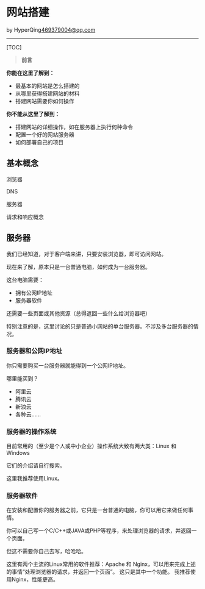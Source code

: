 # 网站搭建
by HyperQing<469379004@qq.com>

------

[TOC]

>**前言**

**你能在这里了解到：**

- 最基本的网站是怎么搭建的
- 从哪里获得搭建网站的材料
- 搭建网站需要你如何操作

**你不能从这里了解到：**

- 搭建网站的详细操作，如在服务器上执行何种命令
- 配置一个好的网站服务器
- 如何部署自己的项目

## 基本概念

浏览器

DNS

服务器

请求和响应概念

## 服务器

我们已经知道，对于客户端来讲，只要安装浏览器，即可访问网站。

现在来了解，原本只是一台普通电脑，如何成为一台服务器。

这台电脑需要：

- 拥有公网IP地址
- 服务器软件


还需要一些页面或其他资源（总得返回一些什么给浏览器吧）

特别注意的是，这里讨论的只是普通小网站的单台服务器。不涉及多台服务器的情况。


### 服务器和公网IP地址

你只需要购买一台服务器就能得到一个公网IP地址。

哪里能买到？

- 阿里云
- 腾讯云
- 新浪云
- 各种云……

### 服务器的操作系统

目前常用的（至少是个人或中小企业）操作系统大致有两大类：Linux 和 Windows

它们的介绍请自行搜索。

这里我推荐使用Linux。

### 服务器软件

在安装和配置你的服务器之前，它只是一台普通的电脑，你可以用它来做任何事情。

你可以自己写一个C/C++或JAVA或PHP等程序，来处理浏览器的请求，并返回一个页面。

但这不需要你自己去写，哈哈哈。

这里有两个主流的Linux常用的软件推荐：Apache 和 Nginx，可以用来完成上述的事情“处理浏览器的请求，并返回一个页面”。
这只是其中一个功能。
我推荐使用Nginx，性能更高。